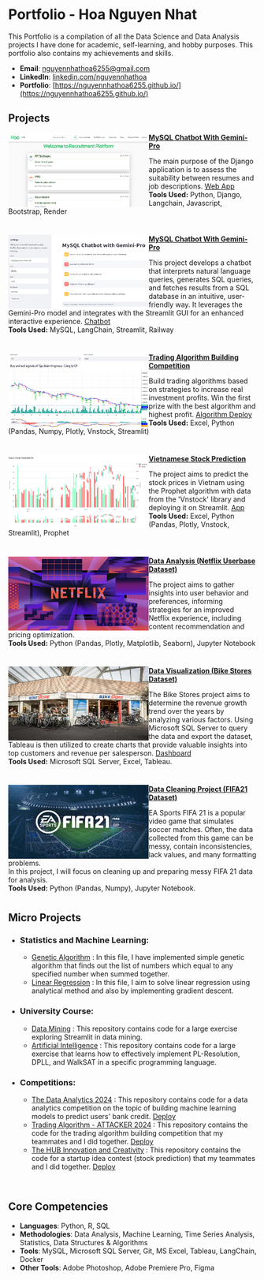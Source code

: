 # Portfolio - Hoa Nguyen Nhat
This Portfolio is a compilation of all the Data Science and Data Analysis projects I have done for academic, self-learning, and hobby purposes. This portfolio also contains my achievements and skills.

- **Email**: [nguyennhathoa6255@gmail.com](nguyennhathoa6255@gmail.com)
- **LinkedIn**: [linkedin.com/nguyennhathoa](https://www.linkedin.com/in/nguyennhathoa/)
- **Portfolio**: [https://nguyennhathoa6255.github.io/](https://nguyennhathoa6255.github.io/)


## Projects

<img align="left" width="285" height="150" src="https://github.com/nguyennhathoa6255/Portfolio/blob/main/image/home_auth.png"> **[MySQL Chatbot With Gemini-Pro](https://github.com/nguyennhathoa6255/Chatbot-MySQL-Gemini)**

The main purpose of the Django application is to assess the suitability between resumes and job descriptions. 
[Web App](https://django-recruitment.onrender.com/)  
<b>Tools Used:</b> Python, Django, Langchain, Javascript, Bootstrap, Render

#

<img align="left" width="285" height="150" src="https://github.com/nguyennhathoa6255/Portfolio/blob/main/image/chatbot.png"> **[MySQL Chatbot With Gemini-Pro](https://github.com/nguyennhathoa6255/Chatbot-MySQL-Gemini)**

This project develops a chatbot that interprets natural language queries, generates SQL queries, and fetches results from a SQL database in an intuitive, user-friendly way. It leverages the Gemini-Pro model and integrates with the Streamlit GUI for an enhanced interactive experience. [Chatbot](https://chatbot-mysql-gemini.streamlit.app/?embed_options=light_theme)  
<b>Tools Used:</b> MySQL, LangChain, Streamlit, Railway

#

<img align="left" width="285" height="150" src="https://github.com/nguyennhathoa6255/Portfolio/blob/main/image/chungket.png"> **[Trading Algorithm Building Competition](https://github.com/nguyennhathoa6255/Trading-Algorithm-Competition-Attacker-2024)**

Build trading algorithms based on strategies to increase real investment profits. Win the first prize with the best algorithm and highest profit. [Algorithm Deploy](https://stack-overflow-attacker2024.streamlit.app/)  
<b>Tools Used:</b> Excel, Python (Pandas, Numpy, Plotly, Vnstock, Streamlit)

#

<img align="left" width="285" height="150" src="https://github.com/nguyennhathoa6255/Portfolio/blob/main/image/predict.png"> **[Vietnamese Stock Prediction](https://github.com/nguyennhathoa6255/Vietnamese-Stock-Prediction)**

The project aims to predict the stock prices in Vietnam using the Prophet algorithm with data from the 'Vnstock' library and deploying it on Streamlit. [App](https://vn-stock-prediction.streamlit.app/)  
<b>Tools Used:</b> Excel, Python (Pandas, Plotly, Vnstock, Streamlit), Prophet

#

<img align="left" width="285" height="150" src="https://github.com/nguyennhathoa6255/Portfolio/blob/5b010aacc5d452cd0ede1141a0f32b36fab34303/image/netflix.jpg"> **[Data Analysis (Netflix Userbase Dataset)](https://github.com/nguyennhathoa6255/Data-Analysis-Netflix-Userbase-Dataset)**
 
The project aims to gather insights into user behavior and preferences, informing strategies for an improved Netflix experience, including content recommendation and pricing optimization.  
<b>Tools Used:</b> Python (Pandas, Plotly, Matplotlib, Seaborn), Jupyter Notebook

#

<img align="left" width="285" height="150" src="https://github.com/nguyennhathoa6255/Portfolio/blob/5b010aacc5d452cd0ede1141a0f32b36fab34303/image/bikestores.jpg"> **[Data Visualization (Bike Stores Dataset)](https://github.com/nguyennhathoa6255/Bike-Stores-Visualization-Project)**

The Bike Stores project aims to determine the revenue growth trend over the years by analyzing various factors. Using Microsoft SQL Server to query the data and export the dataset, Tableau is then utilized to create charts that provide valuable insights into top customers and revenue per salesperson. [Dashboard](https://public.tableau.com/views/BikeStoresDashboard_16973664425040/Dashboard1?:language=en-US&:display_count=n&:origin=viz_share_link)  
<b>Tools Used:</b> Microsoft SQL Server, Excel, Tableau.

#

<img align="left" width="285" height="150" src="https://github.com/nguyennhathoa6255/Portfolio/blob/5b010aacc5d452cd0ede1141a0f32b36fab34303/image/fifa%20bg.png"> **[Data Cleaning Project (FIFA21 Dataset)](https://github.com/nguyennhathoa6255/Data-Cleaning-and-Transformation-FIFA21-Dataset-)**

EA Sports FIFA 21 is a popular video game that simulates soccer matches. Often, the data collected from this game can be messy, contain inconsistencies, lack values, and many formatting problems.  
In this project, I will focus on cleaning up and preparing messy FIFA 21 data for analysis.  
<b>Tools Used:</b> Python (Pandas, Numpy), Jupyter Notebook.

#

## Micro Projects

- ### Statistics and Machine Learning:
    - [Genetic Algorithm](https://github.com/nguyennhathoa6255/Statistical/blob/master/Genetic%20Algorithm.ipynb) : In this file, I have implemented simple genetic algorithm that finds out the list of numbers which equal to any specified number when summed together.
    - [Linear Regression](https://github.com/nguyennhathoa6255/Statistical/blob/master/Linear%20Regression.ipynb) : In this file, I aim to solve linear regression using analytical method and also by implementing gradient descent.

- ### University Course:
    - [Data Mining](https://github.com/nguyennhathoa6255/Iris-Flower) : This repository contains code for a large exercise exploring Streamlit in data mining.
    - [Artificial Intelligence](https://github.com/nguyennhathoa6255/SAT) : This repository contains code for a large exercise that learns how to effectively implement PL-Resolution, DPLL, and WalkSAT in a specific programming language.
      
- ### Competitions:
    - [The Data Analytics 2024](https://github.com/nguyennhathoa6255/The-Data-Analytics-Competition-2024) : This repository contains code for a data analytics competition on the topic of building machine learning models to predict users' bank credit. [Deploy](https://copilot-team.streamlit.app/)
    - [Trading Algorithm - ATTACKER 2024](https://github.com/jsyizdabet/Attacker-2024) : This repository contains the code for the trading algorithm building competition that my teammates and I did together. [Deploy](https://stack-overflow-attacker2024.streamlit.app/)
    - [The HUB Innovation and Creativity](https://github.com/nguyennhathoa6255/Vietnamese-Stock-Prediction) : This repository contains the code for a startup idea contest (stock prediction) that my teammates and I did together. [Deploy](https://vn-stock-prediction.streamlit.app/)

<br />

## Core Competencies
- **Languages**: Python, R, SQL
- **Methodologies**: Data Analysis, Machine Learning, Time Series Analysis, Statistics, Data Structures & Algorithms
- **Tools**: MySQL, Microsoft SQL Server, Git, MS Excel, Tableau, LangChain, Docker
- **Other Tools**: Adobe Photoshop, Adobe Premiere Pro, Figma
